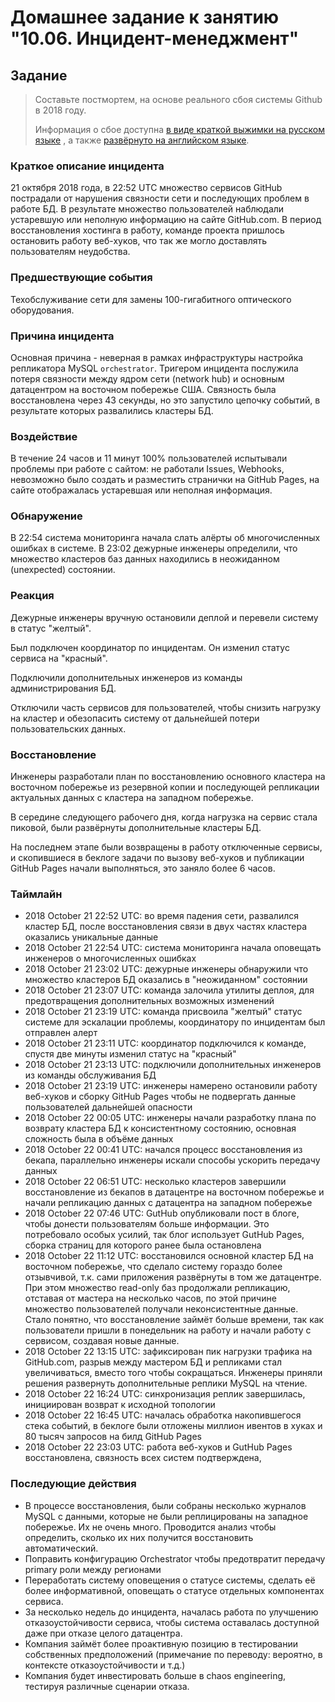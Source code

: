 # Домашнее задание к занятию "10.06. Инцидент-менеджмент"

## Задание 

> Составьте постмортем, на основе реального сбоя системы Github в 2018 году.
> 
> Информация о сбое доступна [в виде краткой выжимки на русском языке](https://habr.com/ru/post/427301/) , а также [развёрнуто на английском языке](https://github.blog/2018-10-30-oct21-post-incident-analysis/).


### Краткое описание инцидента

21 октября 2018 года, в 22:52  UTC множество сервисов GitHub пострадали от нарушения связности сети и последующих проблем в работе БД. В результате множество пользователей наблюдали устаревшую или неполную информацию на сайте GitHub.com. 
В период восстановления хостинга в работу, команде проекта пришлось остановить работу веб-хуков, что так же могло доставлять пользователям неудобства.

### Предшествующие события

Техобслуживание сети для замены 100-гигабитного оптического оборудования.

### Причина инцидента

Основная причина - неверная в рамках инфраструктуры настройка репликатора MySQL `orchestrator`. Тригером инцидента послужила потеря связности между ядром сети (network hub) и основным датацентром на восточном побережье США. Связность была восстановлена через 43 секунды, но это запустило цепочку событий, в результате которых развалились кластеры БД.

### Воздействие

В течение 24 часов и 11 минут 100% пользователей испытывали проблемы при работе с сайтом: не работали Issues, Webhooks, невозможно было создать и разместить странички на GitHub Pages, на сайте отображалась устаревшая или неполная информация.

### Обнаружение

В 22:54 система мониторинга начала слать алёрты об многочисленных ошибках в системе. В 23:02 дежурные инженеры определили, что множество кластеров баз данных находились в неожиданном (unexpected) состоянии.

### Реакция

Дежурные инженеры вручную остановили деплой и перевели систему в статус "желтый". 

Был подключен координатор по инцидентам. Он изменил статус сервиса на "красный".

Подключили дополнительных инженеров из команды администрирования БД.

Отключили часть сервисов для пользователей, чтобы снизить нагрузку на кластер и обезопасить систему от дальнейшей потери пользовательских данных.
### Восстановление

Инженеры разработали план по восстановлению основного кластера на восточном побережье из резервной копии и последующей репликации актуальных данных с кластера на западном побережье. 

В середине следующего рабочего дня, когда нагрузка на сервис стала пиковой, были развёрнуты дополнительные кластеры БД.

На последнем этапе были возвращены в работу отключенные сервисы, и скопившиеся в беклоге задачи по вызову веб-хуков и публикации GitHub Pages начали выполняться, это заняло более 6 часов.

### Таймлайн

* 2018 October 21 22:52 UTC: во время падения сети, развалился кластер БД, после восстановления связи в двух частях кластера оказались уникальные данные
* 2018 October 21 22:54 UTC: система мониторинга начала оповещать инженеров о многочисленных ошибках
* 2018 October 21 23:02 UTC: дежурные инженеры обнаружили что множество кластеров БД оказались в "неожиданном" состоянии
* 2018 October 21 23:07 UTC: команда залочила утилиты деплоя, для предотвращения дополнительных возможных изменений
* 2018 October 21 23:19 UTC: команда присвоила "желтый" статус системе для эскалации проблемы, координатору по инцидентам был отправлен алерт
* 2018 October 21 23:11 UTC: координатор подключился к команде, спустя две минуты изменил статус на "красный"
* 2018 October 21 23:13 UTC: подключили дополнительных инженеров из команды обслуживания БД
* 2018 October 21 23:19 UTC: инженеры намерено остановили работу веб-хуков и сборку GitHub Pages чтобы не подвергать данные пользователей дальнейшей опасности
* 2018 October 22 00:05 UTC: инженеры начали разработку плана по возврату кластера БД к консистентному состоянию, основная сложность была в объёме данных
* 2018 October 22 00:41 UTC: начался процесс восстановления из бекапа, параллельно инженеры искали способы ускорить передачу данных
* 2018 October 22 06:51 UTC: несколько кластеров завершили восстановление из бекапов в датацентре на восточном побережье и начали репликацию данных с датацентра на западном побережье
* 2018 October 22 07:46 UTC: GutHub опубликовали пост в блоге, чтобы донести пользователям больше информации. Это потребовало особых усилий, так блог использует GutHub Pages, сборка страниц для которого ранее была остановлена
* 2018 October 22 11:12 UTC: восстановился основной кластер БД на восточном побережье, что сделало систему гораздо более отзывчивой, т.к. сами приложения развёрнуты в том же датацентре. При этом множество read-only баз продолжали  репликацию, отставая от мастера на несколько часов, по этой причине множество пользователей получали неконсистентные данные. Стало понятно, что восстановление займёт больше времени, так как пользователи пришли в понедельник на работу и начали работу с сервисом, создавая новые данные.
* 2018 October 22 13:15 UTC: зафиксирован пик нагрузки трафика на GitHub.com, разрыв между мастером БД и репликами стал увеличиваться, вместо того чтобы сокращаться. Инженеры приняли решения развернуть дополнительные реплики MySQL на чтение.
* 2018 October 22 16:24 UTC: синхронизация реплик завершилась, инициирован возврат к исходной топологии
* 2018 October 22 16:45 UTC: началась обработка накопившегося стека событий, в беклоге были отложены миллион ивентов в хуках и 80 тысяч запросов на билд GitHub Pages
* 2018 October 22 23:03 UTC: работа веб-хуков и GutHub Pages восстановлена, связность всех систем подтверждена, 
### Последующие действия

- В процессе восстановления, были собраны несколько журналов MySQL с данными, которые не были реплицированы на западное побережье. Их не очень много. Проводится анализ чтобы определить, сколько их них получится восстановить автоматический.
- Поправить конфигурацию Orchestrator чтобы предотвратит передачу primary роли между регионами
- Переработать систему оповещения о статусе системы, сделать её более информативной, оповещать о статусе отдельных компонентах сервиса.
- За несколько недель до инцидента, началась работа по улучшению отказоустойчивости сервиса, чтобы система оставалась доступной даже при отказе целого датацентра.
- Компания займёт более проактивную позицию в тестировании собственных предположений (примечание по переводу: вероятно, в контексте отказоустойчивости и т.д.)
- Компания будет инвестировать больше в chaos engineering, тестируя различные сценарии отказа.
